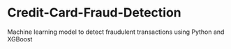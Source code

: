 # Credit-Card-Fraud-Detection
Machine learning model to detect fraudulent transactions using Python and XGBoost
